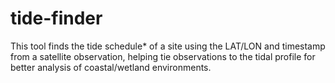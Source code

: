 # tide-finder
This tool finds the tide schedule* of a site using the LAT/LON and timestamp from a satellite observation, helping tie observations to the tidal profile for better analysis of coastal/wetland environments.
